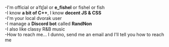 -I'm official or əˈfɪʃəl or **e_fishel** or fishel or fish <br />
-I know **a bit of C++**, I know **decent JS & CSS** <br />
-I'm your local dvorak user <br />
-I manage a **Discord bot** called **RandNon** <br />
-I also like classy R&B music <br />
-How to reach me… I dunno, send me an email and I'll tell you how to reach me
